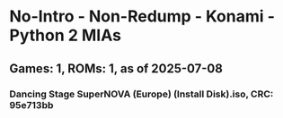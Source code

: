 # No-Intro - Non-Redump - Konami - Python 2 MIAs
## Games: 1, ROMs: 1, as of 2025-07-08

### Dancing Stage SuperNOVA (Europe) (Install Disk).iso, CRC: 95e713bb
